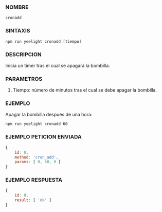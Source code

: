 ### NOMBRE
    cronadd


### SINTAXIS
```shell
npm run yeelight cronadd [tiempo]
```


### DESCRIPCION
Inicia un timer tras el cual se apagará la bombilla. 


### PARAMETROS
1. Tiempo: número de minutos tras el cual se debe apagar la bombilla.
    
### EJEMPLO
Apagar la bombilla después de una hora:
```shell
npm run yeelight cronadd 60
```

### EJEMPLO PETICION ENVIADA
```javascript
{
    id: 0, 
    method: 'cron_add', 
    params: [ 0, 60, 0 ] 
}
```

### EJEMPLO RESPUESTA
```javascript
{
    id: 0, 
    result: [ 'ok' ] 
}